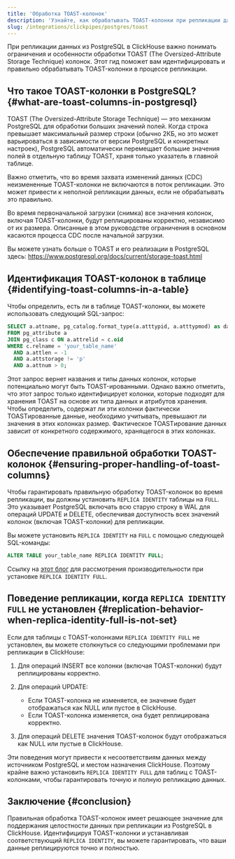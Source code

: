 ```yaml
---
title: 'Обработка TOAST-колонок'
description: 'Узнайте, как обрабатывать TOAST-колонки при репликации данных из PostgreSQL в ClickHouse.'
slug: /integrations/clickpipes/postgres/toast
---
```


При репликации данных из PostgreSQL в ClickHouse важно понимать ограничения и особенности обработки TOAST (The Oversized-Attribute Storage Technique) колонок. Этот гид поможет вам идентифицировать и правильно обрабатывать TOAST-колонки в процессе репликации.

## Что такое TOAST-колонки в PostgreSQL? {#what-are-toast-columns-in-postgresql}

TOAST (The Oversized-Attribute Storage Technique) — это механизм PostgreSQL для обработки больших значений полей. Когда строка превышает максимальный размер строки (обычно 2КБ, но это может варьироваться в зависимости от версии PostgreSQL и конкретных настроек), PostgreSQL автоматически перемещает большие значения полей в отдельную таблицу TOAST, храня только указатель в главной таблице.

Важно отметить, что во время захвата изменений данных (CDC) неизмененные TOAST-колонки не включаются в поток репликации. Это может привести к неполной репликации данных, если не обрабатывать это правильно.

Во время первоначальной загрузки (снимка) все значения колонок, включая TOAST-колонки, будут реплицированы корректно, независимо от их размера. Описанные в этом руководстве ограничения в основном касаются процесса CDC после начальной загрузки.

Вы можете узнать больше о TOAST и его реализации в PostgreSQL здесь: https://www.postgresql.org/docs/current/storage-toast.html

## Идентификация TOAST-колонок в таблице {#identifying-toast-columns-in-a-table}

Чтобы определить, есть ли в таблице TOAST-колонки, вы можете использовать следующий SQL-запрос:

```sql
SELECT a.attname, pg_catalog.format_type(a.atttypid, a.atttypmod) as data_type
FROM pg_attribute a
JOIN pg_class c ON a.attrelid = c.oid
WHERE c.relname = 'your_table_name'
  AND a.attlen = -1
  AND a.attstorage != 'p'
  AND a.attnum > 0;
```

Этот запрос вернет названия и типы данных колонок, которые потенциально могут быть TOAST-ированными. Однако важно отметить, что этот запрос только идентифицирует колонки, которые подходят для хранения TOAST на основе их типа данных и атрибутов хранения. Чтобы определить, содержат ли эти колонки фактически TOASTированные данные, необходимо учитывать, превышают ли значения в этих колонках размер. Фактическое TOASTирование данных зависит от конкретного содержимого, хранящегося в этих колонках.

## Обеспечение правильной обработки TOAST-колонок {#ensuring-proper-handling-of-toast-columns}

Чтобы гарантировать правильную обработку TOAST-колонок во время репликации, вы должны установить `REPLICA IDENTITY` таблицы на `FULL`. Это указывает PostgreSQL включать всю старую строку в WAL для операций UPDATE и DELETE, обеспечивая доступность всех значений колонок (включая TOAST-колонки) для репликации.

Вы можете установить `REPLICA IDENTITY` на `FULL` с помощью следующей SQL-команды:

```sql
ALTER TABLE your_table_name REPLICA IDENTITY FULL;
```

Ссылку на [этот блог](https://xata.io/blog/replica-identity-full-performance) для рассмотрения производительности при установке `REPLICA IDENTITY FULL`.

## Поведение репликации, когда `REPLICA IDENTITY FULL` не установлен {#replication-behavior-when-replica-identity-full-is-not-set}

Если для таблицы с TOAST-колонками `REPLICA IDENTITY FULL` не установлен, вы можете столкнуться со следующими проблемами при репликации в ClickHouse:

1. Для операций INSERT все колонки (включая TOAST-колонки) будут реплицированы корректно.

2. Для операций UPDATE:
   - Если TOAST-колонка не изменяется, ее значение будет отображаться как NULL или пустое в ClickHouse.
   - Если TOAST-колонка изменяется, она будет реплицирована корректно.

3. Для операций DELETE значения TOAST-колонок будут отображаться как NULL или пустые в ClickHouse.

Эти поведения могут привести к несоответствиям данных между источником PostgreSQL и местом назначения ClickHouse. Поэтому крайне важно установить `REPLICA IDENTITY FULL` для таблиц с TOAST-колонками, чтобы гарантировать точную и полную репликацию данных.

## Заключение {#conclusion}

Правильная обработка TOAST-колонок имеет решающее значение для поддержания целостности данных при репликации из PostgreSQL в ClickHouse. Идентифицируя TOAST-колонки и устанавливая соответствующий `REPLICA IDENTITY`, вы можете гарантировать, что ваши данные реплицируются точно и полностью.
